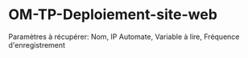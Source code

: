 # OM-TP-Deploiement-site-web
Paramètres à récupérer: Nom, IP Automate, Variable à lire, Fréquence d'enregistrement
